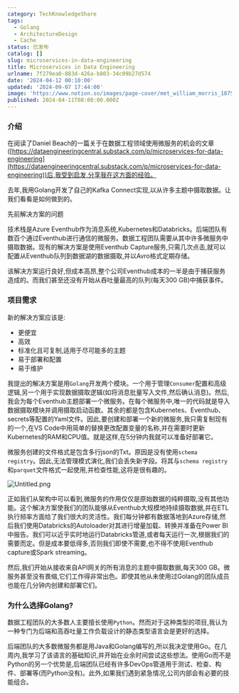 ```yaml
---
category: TechKnowledgeShare
tags:
  - Golang
  - ArchitectureDesign
  - Cache
status: 已发布
catalog: []
slug: microservices-in-data-engineering
title: Microservices in Data Engineering
urlname: 7f279ea0-883d-426a-b803-34c09b27d574
date: '2024-04-12 00:10:00'
updated: '2024-09-07 17:44:00'
image: 'https://www.notion.so/images/page-cover/met_william_morris_1875.jpg'
published: 2024-04-11T08:00:00.000Z
---
```


### 介绍


在阅读了Daniel Beach的一篇关于在数据工程领域使用微服务的机会的文章([https://dataengineeringcentral.substack.com/p/microservices-for-data-engineering](https://dataengineeringcentral.substack.com/p/microservices-for-data-engineering))后,我受到启发,分享我在这方面的经验。


去年,我用Golang开发了自己的Kafka Connect实现,以从许多主题中摄取数据。让我们看看是如何做到的。


先前解决方案的问题


技术栈是Azure Eventhub作为消息系统,Kubernetes和Databricks。后端团队有数百个通过Eventhub进行通信的微服务。数据工程团队需要从其中许多微服务中摄取数据。现有的解决方案是使用Eventhub Capture服务,只需几次点击,就可以配置从Eventhub队列到数据湖的数据摄取,并以Avro格式定期存储。


该解决方案运行良好,但成本高昂,整个公司Eventhub成本的一半是由于捕获服务造成的。而我们甚至还没有开始从吞吐量最高的队列(每天300 GB)中捕获事件。


### 项目需求


新的解决方案应该是:

- 更便宜
- 高效
- 标准化且可复制,适用于尽可能多的主题
- 易于部署和配置
- 易于维护

我提出的解决方案是用`Golang`开发两个模块。一个用于管理`Consumer`配置和高级逻辑,另一个用于实现数据摄取逻辑(如将消息批量写入文件,然后确认消息)。然后,我会为每个Eventhub主题部署一个微服务。在每个微服务中,唯一的代码就是导入数据摄取模块并调用摄取启动函数。其余的都是包含Kubernetes、Eventhub、secrets等配置的Yaml文件。因此,要创建和部署一个新的微服务,我只需复制现有的一个,在VS Code中用简单的替换更改配置变量的名称,并在需要时更新Kubernetes的RAM和CPU值。就是这样,在5分钟内我就可以准备好部署它。


微服务创建的文件格式是包含多行json的Txt。原因是没有使用`schema registry`。因此,无法管理模式演化,我们会丢失新字段。将其与`schema registry`和`parquet`文件格式一起使用,并检查性能,这将是很有趣的。


![Untitled.png](https://prod-files-secure.s3.us-west-2.amazonaws.com/5d24fe63-e567-4804-86f9-9fdc62e13082/4e0f8d5d-b295-4408-9363-660688d511a9/Untitled.png?X-Amz-Algorithm=AWS4-HMAC-SHA256&X-Amz-Content-Sha256=UNSIGNED-PAYLOAD&X-Amz-Credential=ASIAZI2LB4663NZ2HNMC%2F20250303%2Fus-west-2%2Fs3%2Faws4_request&X-Amz-Date=20250303T213616Z&X-Amz-Expires=3600&X-Amz-Security-Token=IQoJb3JpZ2luX2VjEKX%2F%2F%2F%2F%2F%2F%2F%2F%2F%2FwEaCXVzLXdlc3QtMiJIMEYCIQDgWnMDaoq0s%2F9SmkdNSPGL1TSxkhoJF%2F4%2F3fT1ZcRBrAIhALadrwR6P%2FugWwuilq73175FuU12j%2FtbZBl%2Fk%2FhaqRj3KogECN7%2F%2F%2F%2F%2F%2F%2F%2F%2F%2FwEQABoMNjM3NDIzMTgzODA1IgyaRjeHcPSZyRZtNGMq3ANvrxZ9GMWjeQ4Uh7valvfOwYnjtLnCb4aTpRI9Givc45rPIIAWlwCKnoRZ47TtxkBqr%2FyCbq%2BtKEgdQyO%2F90Ugg1pXA0LqFmqCiCbZLPcXcSr8mLvRYlkWpuvecXGHXWrdRvA0fpMKlHUz1I8GVsxMVpGsLbNgNCq08zU4LUlIW6rkjQ4eHMzohPOAyEDSfIJJB7GPGqHFzntB927bJRqwAgsmc0U4UKsyMI7m%2Fry203NU9RYN63%2BmW%2BCCqKZpu3Wz9Wcq19RuSyeYYIPxnieN1tchQML1cgsG36uDHPpuEhmiBxYNW6k9ijpcARcjvgph91NQWcTgdyw2sSKhUrVh7v97waxtvuFI0enddnFiJ%2Fx4Re0z1Y%2FYN2ULbo74iArMXBO7qyL%2FIOS8hRVXI6MDcklvNRIPOvtv8we95cNhJlnQ9XeSRQHPWuM6NRITjLmoQclVWKG8tNsIQL1jVNVPdkntzv92hSzbtHPCweyqdwNtusuUVNluM1lTC%2BG9QaTigxgpjTasUCOyNe41Bf%2FEaWKH%2BF0zOmSungOxgrUHmU6g5M4HtsQ1hfeCtT2jZgVnF%2FjQX2wEYq703Gasik4a7IHO%2Fl%2FvnB6BtR42BLMWcTCgHu%2FexueDWsW2EjC5t5i%2BBjqkAfgxUs%2Bc3xqjuay%2Btw9iiBgNqHMpPLHx4lXqKVIV8DChfuwej3lAcWrqaAwfTej8PdkNm2RaMD841rYhnUBXwf1Wxsin%2FES8uPHCmYZuWR7AE%2FHalMl6KOs9vQqYs0UyUyrjfJs8Wq%2Bdk5SXXb7aReqOdFuS4Y%2F0B1p5LgUC4PrwmNazPZREEv2mBcbAtoHlqWTBpPfZ1xKlezjg9qhQQjVVekSi&X-Amz-Signature=293f45d25d1a19d346588334de51603fc93f1a031f7f53c40d151ea672d15403&X-Amz-SignedHeaders=host&x-id=GetObject)


正如我们从架构中可以看到,微服务的作用仅仅是原始数据的纯粹摄取,没有其他功能。这个解决方案使我们的团队能够从Eventhub大规模地持续摄取数据,并在ETL执行频率方面给了我们很大的灵活性。我们每分钟都有数据落地到Azure存储,然后我们使用Databricks的Autoloader对其进行增量加载、转换并准备在Power BI中报告。我们可以近乎实时地运行Databricks管道,或者每天运行一次,根据我们的需要而定。但是成本要低得多,否则我们即使不需要,也不得不使用Eventhub capture或Spark streaming。


然后,我们开始从接收来自API网关的所有消息的主题中摄取数据,每天300 GB。微服务甚至没有畏缩,它们工作得非常出色。即使其他从未使用过Golang的团队成员也能在几分钟内创建和部署它们。


### 为什么选择Golang?


数据工程团队的大多数人主要擅长使用`Python`。然而对于这种类型的项目,我认为一种专门为后端和高吞吐量工作负载设计的静态类型语言会是更好的选择。


后端团队的大多数微服务都是用Java和Golang编写的,所以我决定使用Go。在几周内,我学习了该语言的基础知识,并开始在业余时间尝试这些想法。使用Go而不是Python的另一个优势是,后端团队已经有许多DevOps管道用于测试、检查、构件、部署等(而Python没有)。此外,如果我们遇到紧急情况,公司内部会有必要的技能组合。

